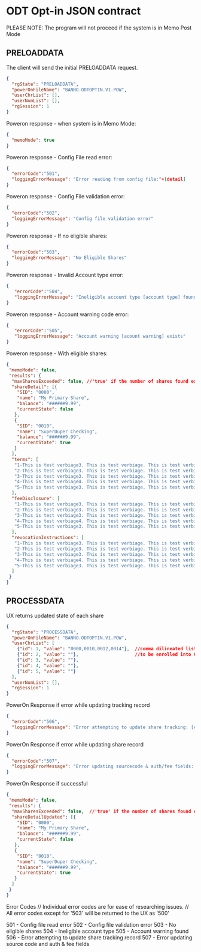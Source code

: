 # ODT Opt-in JSON contract

PLEASE NOTE: The program will not proceed if the system is in Memo Post Mode

## PRELOADDATA
The client will send the initial PRELOADDATA request.
```json
{
  "rgState": "PRELOADDATA",
  "powerOnFileName": "BANNO.ODTOPTIN.V1.POW",
  "userChrList": [],
  "userNumList": [],
  "rgSession": 1
}
```

Poweron response - when system is in Memo Mode:
```json
{
  "memoMode": true
}
```

Poweron response - Config File read error:
```json
{
  "errorCode":"501",
  "loggingErrorMessage": "Error reading from config file:"+[detail]
}
```

Poweron response - Config File validation error:
```json
{
  "errorCode":"502",
  "loggingErrorMessage": "Config file validation error"
}
```

Poweron response - If no eligible shares:
```json
{
  "errorCode":"503",
  "loggingErrorMessage": "No Eligible Shares"
}
```

Poweron response - Invalid Account type error:
```json
{
   "errorCode":"504",
   "loggingErrorMessage": "Ineligible account type [account type] found"
}
```

Poweron response - Account warning code error:
```json
{
   "errorCode":"505",
   "loggingErrorMessage": "Account warning [acount warning] exists"
}
```

Poweron response - With eligible shares:
```json
{
 "memoMode": false,
 "results": {
  "maxSharesExceeded": false, //'true' if the number of shares found exceeds processing capbilities (130 shares)
  "shareDetail": [{
    "SID": "0000",
    "name": "My Primary Share",
    "balance": "######9.99",
    "currentState": false
   },
   {
    "SID": "0010",
    "name": "SuperDuper Checking",
    "balance": "######9.99",
    "currentState": true
   }
  ],
  "terms": [
   "1-This is test verbiage3. This is test verbiage. This is test verbiage. This is test verbiage. This is test verbiage.",
   "2-This is test verbiage3. This is test verbiage. This is test verbiage. This is test verbiage. This is test verbiage.",
   "3-This is test verbiage3. This is test verbiage. This is test verbiage. This is test verbiage. This is test verbiage.",
   "4-This is test verbiage4. This is test verbiage. This is test verbiage. This is test verbiage. This is test verbiage.",
   "5-This is test verbiage3. This is test verbiage. This is test verbiage. This is test verbiage. This is test verbiage."
  ],
  "feeDisclosure": [
   "1-This is test verbiage3. This is test verbiage. This is test verbiage. This is test verbiage. This is test verbiage.",
   "2-This is test verbiage3. This is test verbiage. This is test verbiage. This is test verbiage. This is test verbiage.",
   "3-This is test verbiage3. This is test verbiage. This is test verbiage. This is test verbiage. This is test verbiage.",
   "4-This is test verbiage4. This is test verbiage. This is test verbiage. This is test verbiage. This is test verbiage.",
   "5-This is test verbiage3. This is test verbiage. This is test verbiage. This is test verbiage. This is test verbiage."
  ],
  "revocationInstructions": [
   "1-This is test verbiage3. This is test verbiage. This is test verbiage. This is test verbiage. This is test verbiage.",
   "2-This is test verbiage3. This is test verbiage. This is test verbiage. This is test verbiage. This is test verbiage.",
   "3-This is test verbiage3. This is test verbiage. This is test verbiage. This is test verbiage. This is test verbiage.",
   "4-This is test verbiage4. This is test verbiage. This is test verbiage. This is test verbiage. This is test verbiage.",
   "5-This is test verbiage3. This is test verbiage. This is test verbiage. This is test verbiage. This is test verbiage."
  ]
 }
}
```

## PROCESSDATA

UX returns updated state of each share
```json
{
  "rgState": "PROCESSDATA",
  "powerOnFileName": "BANNO.ODTOPTIN.V1.POW",
  "userChrList": [
    {"id": 1, "value": "0000,0010,0012,0014"},  //comma dilineated list of 4-digit share ID for those shares which are
    {"id": 2, "value": ""},                     //to be enrolled into ODT services. All 5 userChr lists can be used
    {"id": 3, "value": ""},
    {"id": 4, "value": ""},
    {"id": 5, "value": ""}
  ],
  "userNumList": [],
  "rgSession": 1
}
```

PowerOn Response if error while updating tracking record
```json
{
  "errorCode":"506",
  "loggingErrorMessage": "Error attempting to update share tracking: [error detail]"
}
```

PowerOn Response if error while updating share record
```json
{
  "errorCode":"507",
  "loggingErrorMessage": "Error updating sourcecode & auth/fee fields: [error detail]"
}
```

PowerOn Response if successful
```json
{
 "memoMode": false,
 "results": {
  "maxSharesExceeded": false,  //'true' if the number of shares found exceeds processing capabilities (130 shares)
  "shareDetailUpdated": [{
    "SID": "0000",
    "name": "My Primary Share",
    "balance": "######9.99",
    "currentState": false
   },
   {
    "SID": "0010",
    "name": "SuperDuper Checking",
    "balance": "######9.99",
    "currentState": true
   }
  ]
 }
}
```

Error Codes // Individual error codes are for ease of researching issues.
            // All error codes except for '503' will be returned to the UX as '500'

501 - Config file read error
502 - Config file validation error
503 - No eligible shares
504 - Ineligible account type
505 - Account warning found
506 - Error attempting to update share tracking record
507 - Error updating source code and auth & fee fields
